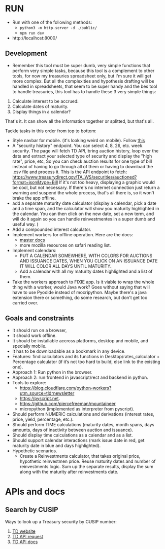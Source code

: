 # RUN


- Run with one of the following methods:
    - `python3 -m http.server -d ./public/`
    - `npm run dev`
- http://localhost:8000/

## Development

- Remember this tool must be super dumb, very simple functions that perform very simple tasks, because this tool is a complement to other tools, for now my treasuries spreadsheet only, but I'm sure it will get more complex. But all the complexities and hypothesis drafting will be handled in spreadsheets, that seem to be super handy and the bes tool to handle treasuries, this tool has to handle these 3 very simple things:
1. Calculate interest to be accrued. 
2. Calculate dates of maturity. 
3. Display things in a calendar?

That's it. It can show all the information together or splitted, but that's all. 


Tackle tasks in this order from top to bottom:

- Style navbar for mobile. (it's looking weird on mobile). Follow [this](https://blog.logrocket.com/create-responsive-mobile-menu-with-css-no-javascript/)
- A "security history" endpoint. You can select 4, 8, 26, etc. week security. The page will fetch TD API, bring auction history, loop over the data and extract your selected type of security and display the "high rate", price, etc, So you can check auction results for one type of bill instead of having to go through all of them or having to download the .csv file and process it. 
This is the API endpoint to fetch: https://www.treasurydirect.gov/TA_WS/securities/auctioned?format=json&type=Bill
If it's not too heavy, displaying a graphic would be cool, but not necessary. If there's no internet connection just return a warning and suspend the whole process, that's all there is, so it won't brake the app offline.
- add a separate maturity date calculator (display a calendar, pick a date and a time span, and the calculator will show you maturity highlighted in the calendar. You can then click on the new date, set a new term, and will do it again so you can handle reinvestmentes in a super dumb and useful way. )
- Add a compounded interest calculator. 
- Implement workers for offline operation. Here are the docs:
    - [master docs](https://developer.mozilla.org/en-US/docs/Web/Progressive_web_apps/Guides/Offline_and_background_operation)
    - more mozilla resources on safari reading list. 
- Implement calendars:  
    - PUT A CALENDAR SOMEWHERE, WITH COLORS FOR AUCTIONS AND ISSUANCE DATES, WHEN YOU CLICK ON AN ISSUANCE DATE IT WILL COLOR ALL DAYS UNTIL MATURITY.
    - Add a calendar with all my maturity dates highlighted and a list of them.
- Take the workers approach to FIXIE app. Is it viable to wrap the whole thing with a worker, would Java work? Goes without saying that will have to use Pyodide instead of mocripython. Maybe there's a java extension there or something, do some research, but don't get too carried over. 

## Goals and constraints

- It should run on a browser, 
- It should work offline. 
- It should be installable accross platforms, desktop and mobile, and specially mobile. 
- It has to be downloadable as a bookmark in any device. 
- Features: find calculators and its functions in Desktop/rates_calculator + Percentage calculator (if it’s not too hard to build, else link to the existing one). 
- Approach 1: Run python in the browser. 
- Approach 2: run frontend in javascript/rect and backend in python. 
- Tools to explore: 
	- https://blog.cloudflare.com/python-workers?utm_source=tldrnewsletter
	- https://pyscript.net.
	- https://github.com/piercefreeman/mountaineer
    - micropython (implemented as interpreter from pyscript). 
- Should perform NUMERIC calculations and derivations (interest rates, price, yield, percentage, etc.).
- Should perform TIME calculations (maturity dates, month spans, days amounts, days of inactivity between auction and issuance).
- Should display time calculations as a calendar and as a list. 
- Should support calendar interactions (mark issue date in red, get maturity date in blue and days highlighted). 
- Hypothetic scenarios. 
    - Create a Reinvestments calculator, that takes original price, hypothetic reinvestmen price. Reuse maturity dates and number of reinvestments logic.  Sum up the separate results, display the sum along with the maturity after reinvestments date. 

# APIs and docs

## Search by CUSIP

Ways to look up a Treasury security by CUSIP number: 
1. [TD website](https://www.treasurydirect.gov/auctions/auction-query/)
2. [TD API request](https://www.treasurydirect.gov/TA_WS/securities/search?cusip=912810TJ7&format=json)
3. [TD API docs](https://www.treasurydirect.gov/legal-information/developers/web-api-security/)